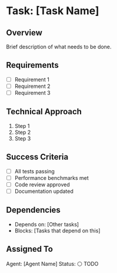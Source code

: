 # Task: [Task Name]

## Overview
Brief description of what needs to be done.

## Requirements
- [ ] Requirement 1
- [ ] Requirement 2
- [ ] Requirement 3

## Technical Approach
1. Step 1
2. Step 2
3. Step 3

## Success Criteria
- [ ] All tests passing
- [ ] Performance benchmarks met
- [ ] Code review approved
- [ ] Documentation updated

## Dependencies
- Depends on: [Other tasks]
- Blocks: [Tasks that depend on this]

## Assigned To
Agent: [Agent Name]
Status: ⚪ TODO
